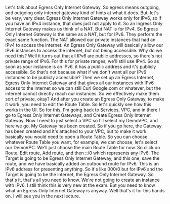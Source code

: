 
<v Instructor>Let's talk about</v>
Egress Only Internet Gateway.
So egress means outgoing,
and outgoing only internet gateway
kind of hints at what it does.
But, let's be very, very clear.
Egress Only Internet Gateway
works only for IPv6,
so if you have an IPv4 instance,
that does just not apply to it.
So an Ingress Only Internet Gateway
makes us think of a NAT.
But NAT is for IPv4.
So Egress Only Internet Gateway
is the same as a NAT, but for IPv6.
They perform the exact same function.
The NAT allowed our private instances
that had an IPv4 to access the internet.
An Egress Only Gateway will basically
allow our IPv6 instances to access the internet,
but not being accessible.
Why do we need this?
Well it turns out that all IPv6 are public addresses,
so there's not private range of IPv6.
For this for private ranges, we'll still use IPv4.
So as soon as your instance is an IPv6,
it has a public address and it's publicly accessible.
So that's not because what if we don't want
all our IPv6 instances to be publicly accessible?
Then we set up an Egress Internet,
Egress Only Internet Gateway
and that gives all our instances with IPv6
access to the internet so we can still Curl Google.com
or whatever, but the internet cannot directly
reach our instances.
So we effectively make them sort of private, okay?
And after you create an Egress Only Gateway,
to make it work, you need to edit the Route Table.
So let's quickly see how this works in the UI.
So for this, I'm going back to Services, VPC,
and in there I go to Egress Only Internet Gateways,
and Create Egress Only Internet Gateway.
Now I need to just select a VPC
so I'll select my DemoVPC,
and here we go.
My Gateway has been created.
So if you go here, the Gateway has been created
and it's attached to your VPC,
but to make it work basically you would need
to open a Route Table.
So you can choose whatever Route Table you want,
for example, we can choose, let's select our DemoVPC.
We'll just choose the main Route Table for now.
So click on Route, Edit route, Add route,
and then ::/0 which represents any IPv6.
The Target is going to be Egress Only Internet Gateway,
and this one, save the route,
and we have basically added an outbound route for IPv6.
This is an IPv6 address for presenting anything.
So it's like 000/0 but for IPv6
and the Target is going to be the internet,
the Egress Only Internet Gateway.
So that's it, that's all you need to know.
We're not going to create an instance with IPv6.
I still think this is very new at the exam.
But you need to know
what an Egress Only Internet Gateway is anyway.
Well that's it for this hands on.
I will see you in the next lecture.